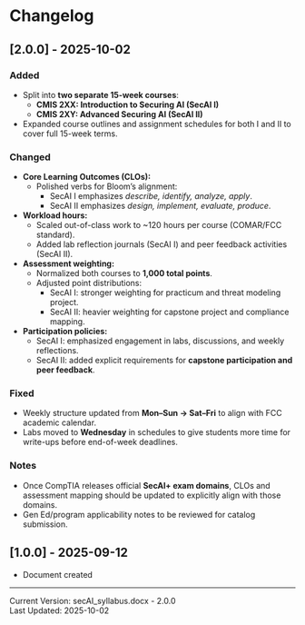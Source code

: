 # Changelog

## [2.0.0] - 2025-10-02

### Added
- Split into **two separate 15-week courses**:
  - **CMIS 2XX: Introduction to Securing AI (SecAI I)**
  - **CMIS 2XY: Advanced Securing AI (SecAI II)**
- Expanded course outlines and assignment schedules for both I and II to cover full 15-week terms.

### Changed
- **Core Learning Outcomes (CLOs):**
  - Polished verbs for Bloom’s alignment:
    - SecAI I emphasizes *describe, identify, analyze, apply*.
    - SecAI II emphasizes *design, implement, evaluate, produce*.
- **Workload hours:** 
  - Scaled out-of-class work to ~120 hours per course (COMAR/FCC standard).
  - Added lab reflection journals (SecAI I) and peer feedback activities (SecAI II).
- **Assessment weighting:**
  - Normalized both courses to **1,000 total points**.
  - Adjusted point distributions:
    - SecAI I: stronger weighting for practicum and threat modeling project.
    - SecAI II: heavier weighting for capstone project and compliance mapping.
- **Participation policies:**
  - SecAI I: emphasized engagement in labs, discussions, and weekly reflections.
  - SecAI II: added explicit requirements for **capstone participation and peer feedback**.

### Fixed
- Weekly structure updated from **Mon–Sun → Sat–Fri** to align with FCC academic calendar.
- Labs moved to **Wednesday** in schedules to give students more time for write-ups before end-of-week deadlines.

### Notes
- Once CompTIA releases official **SecAI+ exam domains**, CLOs and assessment mapping should be updated to explicitly align with those domains.
- Gen Ed/program applicability notes to be reviewed for catalog submission.

## [1.0.0] - 2025-09-12

- Document created

---
Current Version: secAI_syllabus.docx - 2.0.0  
Last Updated: 2025-10-02
